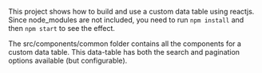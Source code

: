 This project shows how to build and use a custom data table using reactjs. 
Since node_modules are not included, you need to run `npm install` and then `npm start` to see the effect.

The src/components/common folder contains all the components for a custom data table. This data-table has both the search and pagination options available (but configurable).
